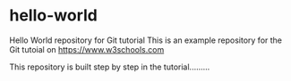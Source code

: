 # hello-world
Hello World repository for Git tutorial
This is an example repository for the Git tutoial on https://www.w3schools.com

This repository is built step by step in the tutorial.........
